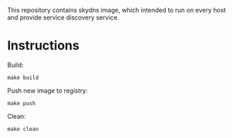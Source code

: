 This repository contains skydns image, which intended to run on every host and provide
service discovery service.

# Instructions

Build:

```shell
make build
```

Push new image to registry:

```shell
make push
```

Clean:

```shell
make clean
```
